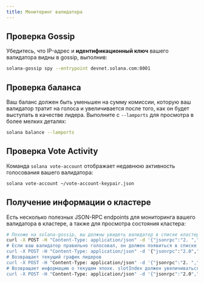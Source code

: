 ```yaml
---
title: Мониторинг валидатора
---
```


## Проверка Gossip

Убедитесь, что IP-адрес и **идентификационный ключ** вашего валидатора видны в gossip, выполнив:

```bash
solana-gossip spy --entrypoint devnet.solana.com:8001
```

## Проверка баланса

Ваш баланс должен быть уменьшен на сумму комиссии, которую ваш валидатор тратит на голоса и увеличивается после того, как он будет выступать в качестве лидера. Выполните с `--lamports` для просмотра в более мелких деталях:

```bash
solana balance --lamports
```

## Проверка Vote Activity

Команда `solana vote-account` отображает недавнюю активность голосования вашего валидатора:

```bash
solana vote-account ~/vote-account-keypair.json
```

## Получение информации о кластере

Есть несколько полезных JSON-RPC endpoints для мониторинга вашего валидатора в кластере, а также для просмотра состояния кластера:

```bash
# Похоже на solana-gossip, вы должны увидеть валидатор в списке кластерных узлов
curl -X POST -H "Content-Type: application/json" -d '{"jsonrpc":"2. ","id":1, "метод":"getClusterNodes"}" http://devnet.solana.com
# Если ваш валидатор правильно голосовал, он должен появиться в списке `current`. Если имеется `stake`, должно быть > 0
curl -X POST -H "Content-Type: application/json" -d '{"jsonrpc":"2.0","id":1, "method":"getVoteAccounts"}" http://devnet.solana. om
# Возвращает текущий график лидеров
curl -X POST -H "Content-Type: application/json" -d '{"jsonrpc":"2. ","id":1, "method":"getLeaderSchedule"}' http://devnet.solana.com
# Возвращает информацию о текущем эпохе. slotIndex должен увеличиваться.
curl -X POST -H "Content-Type: application/json" -d '{"jsonrpc":"2.0","id":1, "method":"getEpochInfo"}' http://devnet.solana.com
```
